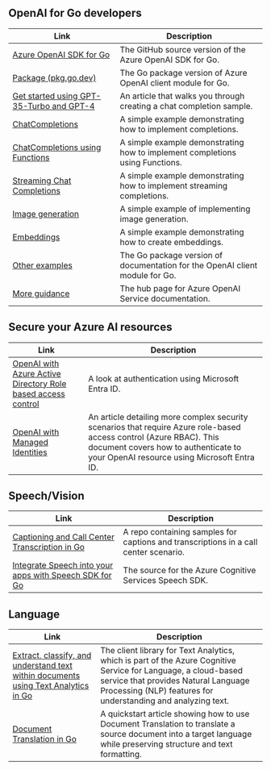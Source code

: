## OpenAI for Go developers

|Link|Description|
|---|---|
|[Azure OpenAI SDK for Go](https://github.com/Azure/azure-sdk-for-go/tree/main/sdk/ai/azopenai)|The GitHub source version of the Azure OpenAI SDK for Go.|
|[Package (pkg.go.dev)](https://pkg.go.dev/github.com/Azure/azure-sdk-for-go/sdk/ai/azopenai)|The Go package version of Azure OpenAI client module for Go.|
|[Get started using GPT-35-Turbo and GPT-4](/azure/ai-services/openai/chatgpt-quickstart?pivots=programming-language-go&tabs=command-line)|An article that walks you through creating a chat completion sample.|
|[ChatCompletions](https://pkg.go.dev/github.com/Azure/azure-sdk-for-go/sdk/ai/azopenai#example-Client.GetChatCompletions)|A simple example demonstrating how to implement completions.|
|[ChatCompletions using Functions](https://pkg.go.dev/github.com/Azure/azure-sdk-for-go/sdk/ai/azopenai#example-Client.GetChatCompletions-Functions)|A simple example demonstrating how to implement completions using Functions.|
|[Streaming Chat Completions](https://pkg.go.dev/github.com/Azure/azure-sdk-for-go/sdk/ai/azopenai#example-Client.GetChatCompletionsStream)|A simple example demonstrating how to implement streaming completions.|
|[Image generation](https://pkg.go.dev/github.com/Azure/azure-sdk-for-go/sdk/ai/azopenai#example-Client.CreateImage)|A simple example of implementing image generation.|
|[Embeddings](https://pkg.go.dev/github.com/Azure/azure-sdk-for-go/sdk/ai/azopenai#example-Client.GetEmbeddings)|A simple example demonstrating how to create embeddings.|
|[Other examples](https://pkg.go.dev/github.com/Azure/azure-sdk-for-go/sdk/ai/azopenai#pkg-examples)|The Go package version of documentation for the OpenAI client module for Go.|
|[More guidance](/azure/ai-services/openai/)|The hub page for Azure OpenAI Service documentation.|

## Secure your Azure AI resources

|Link|Description|
|---|---|
|[OpenAI with Azure Active Directory Role based access control](/azure/cognitive-services/authentication?tabs=powershell#authenticate-with-azure-active-directory)|A look at authentication using Microsoft Entra ID.|
|[OpenAI with Managed Identities](/azure/cognitive-services/openai/how-to/managed-identity)|An article detailing more complex security scenarios that require Azure role-based access control (Azure RBAC). This document covers how to authenticate to your OpenAI resource using Microsoft Entra ID.|

## Speech/Vision

|Link|Description|
|---|---|
|[Captioning and Call Center Transcription in Go](https://github.com/Azure-Samples/cognitive-services-speech-sdk/tree/master/scenarios)|A repo containing samples for captions and transcriptions in a call center scenario.|
|[Integrate Speech into your apps with Speech SDK for Go](https://github.com/Microsoft/cognitive-services-speech-sdk-go)|The source for the Azure Cognitive Services Speech SDK.|

## Language

|Link|Description|
|---|---|
|[Extract, classify, and understand text within documents using Text Analytics in Go](https://pkg.go.dev/github.com/Azure/azure-sdk-for-go/services/cognitiveservices/v2.0/textanalytics)|The client library for Text Analytics, which is part of the Azure Cognitive Service for Language, a cloud-based service that provides Natural Language Processing (NLP) features for understanding and analyzing text.|
|[Document Translation in Go](/azure/ai-services/translator/document-translation/quickstarts/document-translation-rest-api?pivots=programming-language-go)|A quickstart article showing how to use Document Translation to translate a source document into a target language while preserving structure and text formatting.|
